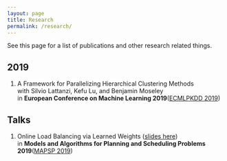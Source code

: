 ```yaml
---
layout: page
title: Research
permalink: /research/
---
```


See this page for a list of publications and other research related things.

## 2019

1. A Framework for Parallelizing Hierarchical Clustering Methods  
    with Silvio Lattanzi, Kefu Lu, and Benjamin Moseley  
    in **European Conference on Machine Learning 2019**([ECMLPKDD 2019](http://ecmlpkdd2019.org/))

## Talks

1. Online Load Balancing via Learned Weights ([slides here](http://tlavastida.github.io/images/MAPSP_Slides_v2.pdf))  
    in **Models and Algorithms for Planning and Scheduling Problems 2019**([MAPSP 2019](http://sbe.maastrichtuniversity.nl/mapsp2019/))
